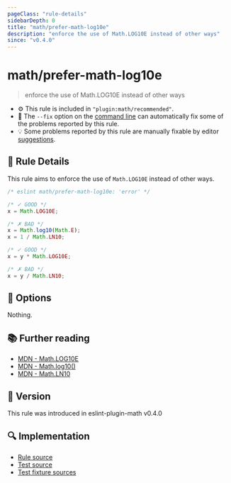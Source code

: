 ```yaml
---
pageClass: "rule-details"
sidebarDepth: 0
title: "math/prefer-math-log10e"
description: "enforce the use of Math.LOG10E instead of other ways"
since: "v0.4.0"
---
```


# math/prefer-math-log10e

> enforce the use of Math.LOG10E instead of other ways

- ⚙️ This rule is included in `"plugin:math/recommended"`.
- 🔧 The `--fix` option on the [command line](https://eslint.org/docs/user-guide/command-line-interface#fixing-problems) can automatically fix some of the problems reported by this rule.
- 💡 Some problems reported by this rule are manually fixable by editor [suggestions](https://eslint.org/docs/developer-guide/working-with-rules#providing-suggestions).

## 📖 Rule Details

This rule aims to enforce the use of `Math.LOG10E` instead of other ways.

<eslint-code-block fix>

<!-- eslint-skip -->

```js
/* eslint math/prefer-math-log10e: 'error' */

/* ✓ GOOD */
x = Math.LOG10E;

/* ✗ BAD */
x = Math.log10(Math.E);
x = 1 / Math.LN10;

/* ✓ GOOD */
x = y * Math.LOG10E;

/* ✗ BAD */
x = y / Math.LN10;
```

</eslint-code-block>

## 🔧 Options

Nothing.

## 📚 Further reading

- [MDN - Math.LOG10E](https://developer.mozilla.org/en-US/docs/Web/JavaScript/Reference/Global_Objects/Math/LOG10E)
- [MDN - Math.log10()](https://developer.mozilla.org/en-US/docs/Web/JavaScript/Reference/Global_Objects/Math/log10)
- [MDN - Math.LN10](https://developer.mozilla.org/en-US/docs/Web/JavaScript/Reference/Global_Objects/Math/LN10)

## 🚀 Version

This rule was introduced in eslint-plugin-math v0.4.0

## 🔍 Implementation

- [Rule source](https://github.com/ota-meshi/eslint-plugin-math/blob/main/src/rules/prefer-math-log10e.ts)
- [Test source](https://github.com/ota-meshi/eslint-plugin-math/blob/main/tests/src/rules/prefer-math-log10e.ts)
- [Test fixture sources](https://github.com/ota-meshi/eslint-plugin-math/tree/main/tests/fixtures/rules/prefer-math-log10e)
